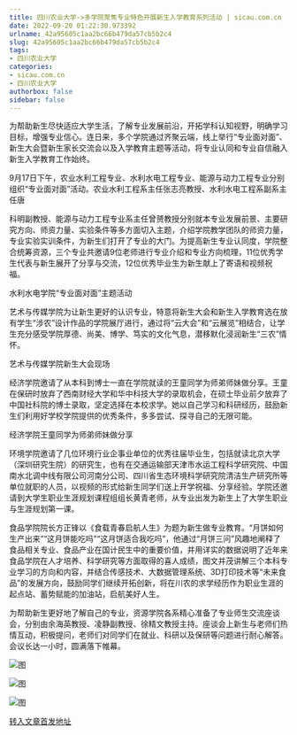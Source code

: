 ```yaml
---
title: 四川农业大学->多学院聚焦专业特色开展新生入学教育系列活动 | sicau.com.cn
date: 2022-09-20 01:22:30.973392
urlname: 42a95605c1aa2bc66b479da57cb5b2c4
slug: 42a95605c1aa2bc66b479da57cb5b2c4
tags: 
- 四川农业大学
categories:
- sicau.com.cn
- 四川农业大学
authorbox: false
sidebar: false
---
```

为帮助新生尽快适应大学生活，了解专业发展前沿，开拓学科认知视野，明确学习目标，增强专业信心。连日来，多个学院通过齐聚云端，线上举行“专业面对面”、新生大会暨新生家长交流会以及入学教育主题等活动，将专业认同和专业自信融入新生入学教育工作始终。  

9月17日下午，农业水利工程专业、水利水电工程专业、能源与动力工程专业分别组织“专业面对面”活动。农业水利工程系主任张志亮教授、水利水电工程系副系主任唐
<!--more-->
科明副教授、能源与动力工程专业系主任曾赟教授分别就本专业发展前景、主要研究方向、师资力量、实验条件等多方面切入主题，介绍学院教学团队的师资力量，专业实验实训条件，为新生们打开了专业的大门。为提高新生专业认同度，学院整合统筹资源，三个专业共邀请9位老师进行专业介绍和专业方向梳理，11位优秀学生代表与新生展开了分享与交流，12位优秀毕业生为新生献上了寄语和视频祝福。

水利水电学院“专业面对面”主题活动

艺术与传媒学院为让新生更好的认识专业，特意将新生大会和新生入学教育选在放有学生“涉农”设计作品的学院展厅进行，通过将“云大会”和“云展览”相结合，让学生充分感受学院厚德、尚美、博学、笃实的文化气息，潜移默化浸润新生“三农”情怀。

艺术与传媒学院新生大会现场

经济学院邀请了从本科到博士一直在学院就读的王童同学为师弟师妹做分享。王童在保研时放弃了西南财经大学和华中科技大学的录取机会，在硕士毕业前夕放弃了中国社科院的博士录取，坚定选择在本校求学。她以自己学习和科研经历，鼓励新生们利用好学校学院提供的优秀条件，多多尝试、探寻自己的无限可能。

经济学院王童同学为师弟师妹做分享

环境学院邀请了几位环境行业企事业单位的优秀往届毕业生，包括就读北京大学（深圳研究生院）的研究生，也有在交通运输部天津市水运工程科学研究院、中国南水北调中线有限公司河南分公司、四川省生态环境科学研究院清洁生产研究所等单位就职的人员，以视频的形式给新生同学们送上开学祝福、分享经验。学院还邀请到大学生职业生涯规划课程组组长黄青老师，从专业出发为新生上了大学生职业与生涯规划第一课。

食品学院院长方正锋以《食载青春启航人生》为题为新生做专业教育。“月饼如何生产出来”“这月饼能吃吗”“这月饼适合我吃吗”，他通过“月饼三问”风趣地阐释了食品相关专业、食品产业在国计民生中的重要价值，并用详实的数据说明了近年来食品学院在人才培养、科学研究等方面取得的喜人成绩，图文并茂讲解三个本科专业学习的方向和内容，并结合传感技术、大数据管理系统、3D打印技术等“未来食品”的发展方向，鼓励同学们继续开拓创新，将在川农的求学经历作为职业生涯的起点站、蓄势赋能的加油站，启航美好人生。

为帮助新生更好地了解自己的专业，资源学院各系精心准备了专业师生交流座谈会，分别由余海英教授、凌静副教授、徐精文教授主持。座谈会上新生与老师们热情互动，积极提问，老师们对同学们在就业、科研以及保研等问题进行耐心解答。会议长达一小时，圆满落下帷幕。

![图](https://news.sicau.edu.cn/__local/E/FF/88/3B387B0ADB0605A09B56BECA875_B8830FE2_9C76.jpg)

![图](https://news.sicau.edu.cn/__local/6/22/FA/16962A54E1185E58312553F6392_FC518AE8_2177E.jpg)

![图](https://news.sicau.edu.cn/__local/6/B5/AC/BA4361473BF21B852DD52D3E639_1A24A7D1_12EE8.jpg)

[转入文章首发地址](https://news.sicau.edu.cn/info/1078/69592.htm)